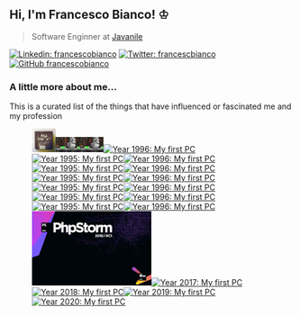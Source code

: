 ## Hi, I'm Francesco Bianco! ♔

> Software Enginner at <a href="https://www.javanile.org">Javanile</a>

[![Linkedin: francescobianco](https://img.shields.io/badge/-Francesco%20Bianco-blue?style=flat-square&logo=Linkedin&logoColor=white&link=https://www.linkedin.com/in/bianco1981/)](https://www.linkedin.com/in/bianco1981/)
[![Twitter: francescbianco](https://img.shields.io/twitter/follow/francescobianco?style=social)](https://twitter.com/francescobianco)
[![GitHub francescobianco](https://img.shields.io/github/followers/francescobianco?label=follow&style=social)](https://github.com/francescobianco)

### A little more about me...

This is a curated list of the things that have influenced or fascinated me and my profession

<a href="https://git.io/francesco"><figure><img 
title="Year 1995: My first PC" src="pictures/386sx.png" width="10%" /><img 
title="Year 1995: The game with which I spent the afternoons" src="pictures/keen4.png" width="10%" /><img 
title="Year 1995: The game with which I spent the afternoons" src="pictures/keen4.png" width="10%" /><img 
title="Year 1996: My first PC" src="" width="50%" /><img 
title="Year 1995: My first PC" src="" width="10%" /><img 
title="Year 1996: My first PC" src="" width="50%" /><img 
title="Year 1995: My first PC" src="" width="10%" /><img 
title="Year 1996: My first PC" src="" width="50%" /><img 
title="Year 1995: My first PC" src="" width="10%" /><img 
title="Year 1996: My first PC" src="" width="50%" /><img 
title="Year 1995: My first PC" src="" width="10%" /><img 
title="Year 1996: My first PC" src="" width="50%" /><img 
title="Year 1995: My first PC" src="" width="10%" /><img 
title="Year 1996: My first PC" src="" width="50%" /><img 
title="Year 1995: My first PC" src="" width="10%" /><img 
title="Year 1996: My first PC" src="" width="50%" /><img 
title="Year 2016: My first PC" src="pictures/phpstorm.png" width="50%" /><img 
title="Year 2017: My first PC" src="" width="10%" /><img 
title="Year 2018: My first PC" src="" width="50%" /><img 
title="Year 2019: My first PC" src="" width="50%" /><img 
title="Year 2020: My first PC" src="" width="50%" /></figure></a>
